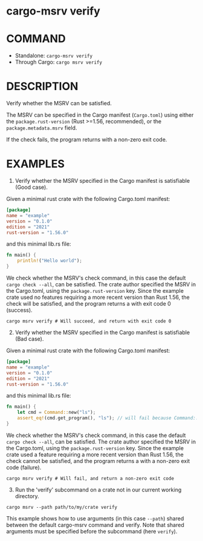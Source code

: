 # cargo-msrv verify

# COMMAND

* Standalone: `cargo-msrv verify`
* Through Cargo: `cargo msrv verify`

# DESCRIPTION

Verify whether the MSRV can be satisfied.

The MSRV can be specified in the Cargo manifest (`Cargo.toml`) using either the `package.rust-version` (Rust >=1.56, recommended), 
or the `package.metadata.msrv` field.

If the check fails, the program returns with a non-zero exit code.

<!-- # OPTIONS -->

# EXAMPLES

1. Verify whether the MSRV specified in the Cargo manifest is satisfiable (Good case).

Given a minimal rust crate with the following Cargo.toml manifest:

```toml
[package]
name = "example"
version = "0.1.0"
edition = "2021"
rust-version = "1.56.0"
```

and this minimal lib.rs file:

```rust
fn main() {
    println!("Hello world");
}
```

We check whether the MSRV's  check command, in this case the default `cargo check --all`, can be satisfied.
The crate author specified the MSRV in the Cargo.toml, using the `package.rust-version` key. 
Since the example crate used no features requiring a more recent version than Rust 1.56, the check will be satisfied,
and the program returns a with exit code 0 (success).

```shell
cargo msrv verify # Will succeed, and return with exit code 0
```

2. Verify whether the MSRV specified in the Cargo manifest is satisfiable (Bad case).

Given a minimal rust crate with the following Cargo.toml manifest:

```toml
[package]
name = "example"
version = "0.1.0"
edition = "2021"
rust-version = "1.56.0"
```

and this minimal lib.rs file:

```rust
fn main() {
    let cmd = Command::new("ls");
    assert_eq!(cmd.get_program(), "ls"); // will fail because Command::get_program was introduced in 1.57, which is greater than 1.56 (the MSRV)
}
```

We check whether the MSRV's  check command, in this case the default `cargo check --all`, can be satisfied.
The crate author specified the MSRV in the Cargo.toml, using the `package.rust-version` key.
Since the example crate used a feature requiring a more recent version than Rust 1.56, the check cannot be satisfied,
and the program returns a with a non-zero exit code (failure).

```shell
cargo msrv verify # Will fail, and return a non-zero exit code
```

3. Run the 'verify' subcommand on a crate not in our current working directory.

```shell
cargo msrv --path path/to/my/crate verify
```

This example shows how to use arguments (in this case `--path`) shared between the default cargo-msrv command and verify.
Note that shared arguments must be specified before the subcommand (here `verify`).
